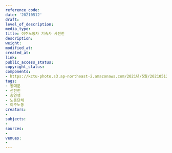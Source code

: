 ```yaml
---
reference_code: 
date: '20210512'
draft: 
level_of_description: 
media_type: 
title: 이주노동자 기숙사 사진전
description: 
weight: 
modified_at: 
created_at: 
link: 
public_access_status: 
copyright_status: 
components:
- https://kctu-photo.s3.ap-northeast-2.amazonaws.com/2021년/5월/20210512-이주노동자+기숙사+사진전_동대문_선전전_총연맹_노동단체_이주노동/_1DX0208.jpg
tags:
- 동대문
- 선전전
- 총연맹
- 노동단체
- 이주노동
creators:
- 
subjects:
- 
sources:
- 
venues:
- 
---
```

